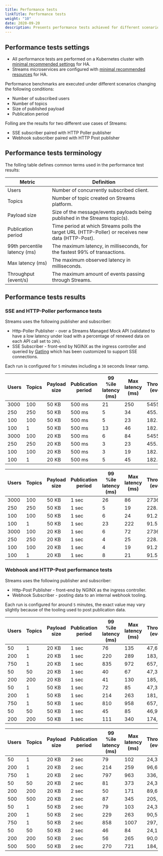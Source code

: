 ```yaml
---
title: Performance tests
linkTitle: Performance tests
weight: "10"
date: 2020-09-20
description: Presents performance tests achieved for different scenarios in high availability (HA) mode.
---
```


## Performance tests settings

* All performance tests are performed on a Kubernetes cluster with [minimal recommended settings](/docs/architecture/#choice-of-runtime-infrastructure-components) for HA.
* Streams microservices are configured with [minimal recommended resources](/docs/architecture/#summary-table) for HA.

Performance benchmarks are executed under different scenarios changing the following conditions:

* Number of subscribed users
* Number of topics
* Size of published payload
* Publication period

Folling are the results for two different use cases of Streams:

* SSE subscriber paired with HTTP Poller publisher
* Webhook subscriber paired with HTTP Post publisher

## Performance tests terminology

The folling table defines common terms used in the performance test results:

| Metric                          | Definition                                                                     |
|---------------------------------|--------------------------------------------------------------------------------|
| Users                           | Number of concurrently subscribed client.                            |
| Topics                          | Number of topic created on Streams platform.                                   |
| Payload size                    | Size of the message/events payloads being published in the Streams topic(s).   |
| Publication period              | Time period at which Streams polls the target URL (HTTP-Poller) or receives new data (HTTP-Post). |
| 99th percentile latency (ms)    | The maximum latency, in milliseconds, for the fastest 99% of transactions.     |
| Max latency (ms)                | The maximum observed latency in milliseconds.                                  |
| Throughput (event/s)            | The maximum amount of events passing through Streams.                          |

## Performance tests results

### SSE and HTTP-Poller performance tests

Streams uses the following publisher and subscriber:

* Http-Poller Publisher - over a Streams Managed Mock API (validated to have a low latency under load with a percentage of renewed data on each API call set to `20%`).
* SSE Subscriber - front-end by NGINX as the ingress controller and queried by [Gatling](https://gatling.io) which has been customized to support SSE connections.

Each run is configured for `5` minutes including a `30` seconds linear ramp.

| Users | Topics | Payload size | Publication period | 99 %ile latency (ms) | Max latency (ms) | Throughput (event/s) |
|-------|--------|--------------|----------------|----------------------|------------------|----------------------|
| 3000  | 100    | 50 KB        | 500 ms         | 21                   | 250              | 5455.5               |
| 250   | 250    | 50 KB        | 500 ms         | 5                    | 34               | 455.3                |
| 100   | 100    | 50 KB        | 500 ms         | 5                    | 23               | 182.1                |
| 100   | 1      | 50 KB        | 500 ms         | 13                   | 46               | 182.4                |
| 3000  | 100    | 20 KB        | 500 ms         | 6                    | 84               | 5455.4               |
| 250   | 250    | 20 KB        | 500 ms         | 3                    | 23               | 455.3                |
| 100   | 100    | 20 KB        | 500 ms         | 3                    | 19               | 182.1                |
| 100   | 1      | 20 KB        | 500 ms         | 5                    | 45               | 182.4                |

| Users | Topics | Payload size | Publication period | 99 %ile latency (ms) | Max latency (ms) | Throughput (event/s) |
|-------|--------|--------------|----------------|----------------------|------------------|----------------------|
| 3000  | 100    | 50 KB        | 1 sec          | 26                   | 86               | 2736.6               |
| 250   | 250    | 50 KB        | 1 sec          | 5                    | 19               | 228.0                |
| 100   | 100    | 50 KB        | 1 sec          | 6                    | 24               | 91.2                 |
| 100   | 1      | 50 KB        | 1 sec          | 23                   | 222              | 91.5                 |
| 3000  | 100    | 20 KB        | 1 sec          | 6                    | 72               | 2736.8               |
| 250   | 250    | 20 KB        | 1 sec          | 4                    | 25               | 228.0                |
| 100   | 100    | 20 KB        | 1 sec          | 4                    | 19               | 91.2                 |
| 100   | 1      | 20 KB        | 1 sec          | 8                    | 21               | 91.5                 |

### Webhook and HTTP-Post performance tests

Streams uses the following publisher and subscriber:

* Http-Post Publisher - front-end by NGINX as the ingress controller.
* Webhook Subscriber - posting data to an internal webhook tooling.

Each run is configured for around `5` minutes, the exact value may vary slightly because of the tooling used to post publication data.

| Users | Topics | Payload size | Publication period | 99 %ile latency (ms) | Max latency (ms) | Throughput (event/s) |
|-------|--------|--------------|--------------------|----------------------|------------------|----------------------|
| 50    | 1      | 20 KB        | 1 sec              | 76                   | 135              | 47,62                |
| 200   | 1      | 20 KB        | 1 sec              | 220                  | 289              | 183,49               |
| 750   | 1      | 20 KB        | 1 sec              | 835                  | 972              | 657,89               |
| 50    | 50     | 20 KB        | 1 sec              | 40                   | 67               | 47,39                |
| 200   | 200    | 20 KB        | 1 sec              | 41                   | 130              | 185,19               |
| 50    | 1      | 50 KB        | 1 sec              | 72                   | 85               | 47,39                |
| 200   | 1      | 50 KB        | 1 sec              | 214                  | 263              | 181,82               |
| 750   | 1      | 50 KB        | 1 sec              | 810                  | 958              | 657,89               |
| 50    | 50     | 50 KB        | 1 sec              | 45                   | 85               | 46,95                |
| 200   | 200    | 50 KB        | 1 sec              | 111                  | 340              | 174,67               |

| Users | Topics | Payload size | Publication period | 99 %ile latency (ms) | Max latency (ms) | Throughput (event/s) |
|-------|--------|--------------|--------------------|----------------------|------------------|----------------------|
| 50    | 1      | 20 KB        | 2 sec              | 79                   | 102              | 24,39                |
| 200   | 1      | 20 KB        | 2 sec              | 214                  | 259              | 96,62                |
| 750   | 1      | 20 KB        | 2 sec              | 797                  | 963              | 336,32               |
| 50    | 50     | 20 KB        | 2 sec              | 81                   | 373              | 24,39                |
| 200   | 200    | 20 KB        | 2 sec              | 50                   | 171              | 89,69                |
| 500   | 500    | 20 KB        | 2 sec              | 87                   | 345              | 205,76               |
| 50    | 1      | 50 KB        | 2 sec              | 79                   | 103              | 24,39                |
| 200   | 1      | 50 KB        | 2 sec              | 229                  | 263              | 90,50                |
| 750   | 1      | 50 KB        | 2 sec              | 858                  | 1007             | 297,62               |
| 50    | 50     | 50 KB        | 2 sec              | 46                   | 84               | 24,15                |
| 200   | 200    | 50 KB        | 2 sec              | 56                   | 265              | 90,09                |
| 500   | 500    | 50 KB        | 2 sec              | 270                  | 721              | 184,50               |
